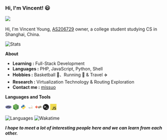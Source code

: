 ### Hi, I'm Vincent! 😃

![](https://profile-counter.glitch.me/missuo/count.svg)

Hi, I'm Vincent Young, [AS206729](https://bgp.he.net/AS206729) owner, a college student studying CS in Shanghai, China.

![Stats](https://github-readme-stats.vercel.app/api?username=missuo&count_private=true&show_icons=true&theme=material-palenight&include_all_commits=true)

**About**

-  **Learning :** Full-Stack Development 
-  **Languages :** PHP, JavaScript, Python, Shell
-  **Hobbies :** Basketball :basketball:、Running :running: & Travel :airplane: 
-  **Research :** Virtualization Technology & Routing Exploration
-  **Contact me :** [missuo](https://t.me/missuo)

**Languages and Tools**

<code><img height="20" src="https://raw.githubusercontent.com/github/explore/80688e429a7d4ef2fca1e82350fe8e3517d3494d/topics/php/php.png"></code>
<code><img height="20" src="https://raw.githubusercontent.com/github/explore/80688e429a7d4ef2fca1e82350fe8e3517d3494d/topics/nodejs/nodejs.png"></code>
<code><img height="20" src="https://raw.githubusercontent.com/github/explore/80688e429a7d4ef2fca1e82350fe8e3517d3494d/topics/python/python.png"></code>
<code><img height="20" src="https://raw.githubusercontent.com/github/explore/80688e429a7d4ef2fca1e82350fe8e3517d3494d/topics/mysql/mysql.png"></code>
<code><img height="20" src="https://raw.githubusercontent.com/github/explore/80688e429a7d4ef2fca1e82350fe8e3517d3494d/topics/git/git.png"></code>
<code><img height="20" src="https://raw.githubusercontent.com/github/explore/80688e429a7d4ef2fca1e82350fe8e3517d3494d/topics/terminal/terminal.png"></code>
<code><img height="20" src="https://raw.githubusercontent.com/github/explore/80688e429a7d4ef2fca1e82350fe8e3517d3494d/topics/javascript/javascript.png"></code>

![Languages](https://github-readme-stats.vercel.app/api/top-langs/?username=missuo&&show_icons=true&hide_border=true&theme=material-palenight&langs_count=8&exclude_repo=JD)
![Wakatime](https://github-readme-stats.vercel.app/api/wakatime?username=missuo&layout=compact&theme=material-palenight&hide_border=true)

<em><b>I hope to meet a lot of interesting people here and we can learn from each other.</b></em>

